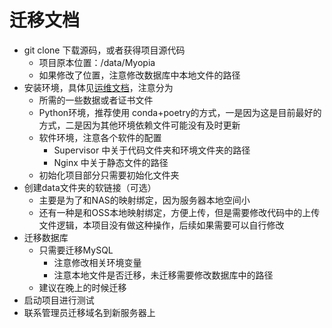 # 迁移文档

- git clone 下载源码，或者获得项目源代码
    - 项目原本位置：/data/Myopia
    - 如果修改了位置，注意修改数据库中本地文件的路径
- 安装环境，具体见[运维文档](ops.md)，注意分为
    - 所需的一些数据或者证书文件
    - Python环境，推荐使用 conda+poetry的方式，一是因为这是目前最好的方式，二是因为其他环境依赖文件可能没有及时更新
    - 软件环境，注意各个软件的配置
        - Supervisor 中关于代码文件夹和环境文件夹的路径
        - Nginx 中关于静态文件的路径
    - 初始化项目部分只需要初始化文件夹
- 创建data文件夹的软链接（可选）
    - 主要是为了和NAS的映射绑定，因为服务器本地空间小
    - 还有一种是和OSS本地映射绑定，方便上传，但是需要修改代码中的上传文件逻辑，本项目没有做这种操作，后续如果需要可以自行修改
- 迁移数据库
    - 只需要迁移MySQL
        - 注意修改相关环境变量
        - 注意本地文件是否迁移，未迁移需要修改数据库中的路径
    - 建议在晚上的时候迁移
- 启动项目进行测试
- 联系管理员迁移域名到新服务器上
